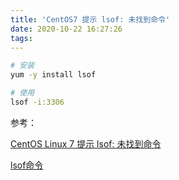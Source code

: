 ```yaml
---
title: 'CentOS7 提示 lsof: 未找到命令'
date: 2020-10-22 16:27:26
tags:
---
```


```sh
# 安装
yum -y install lsof

# 使用
lsof -i:3306
```

参考：

[CentOS Linux 7 提示 lsof: 未找到命令](https://www.cnblogs.com/codecat/p/10740478.html)

[lsof命令](https://man.linuxde.net/lsof)